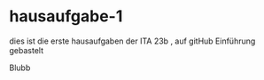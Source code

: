 # hausaufgabe-1
dies  ist die erste hausaufgaben der ITA 23b , auf gitHub Einführung gebastelt

Blubb
